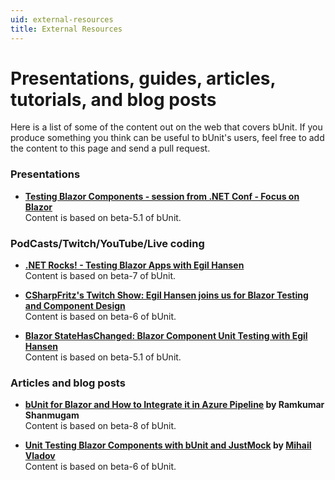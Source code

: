 ```yaml
---
uid: external-resources
title: External Resources
---
```


# Presentations, guides, articles, tutorials, and blog posts
Here is a list of some of the content out on the web that covers bUnit. If you produce something you think can be useful to bUnit's users, feel free to add the content to this page and send a pull request.

### Presentations

- **[Testing Blazor Components - session from .NET Conf - Focus on Blazor](https://youtu.be/5d-uIxx1cUE)**  
  Content is based on beta-5.1 of bUnit.

### PodCasts/Twitch/YouTube/Live coding

- **[.NET Rocks! - Testing Blazor Apps with Egil Hansen](https://www.dotnetrocks.com/?show=1690)**  
  Content is based on beta-7 of bUnit.  

- **[CSharpFritz's Twitch Show: Egil Hansen joins us for Blazor Testing and Component Design](https://youtu.be/wY1CyyJ4Hzs?t=292)**  
  Content is based on beta-6 of bUnit.  

- **[Blazor StateHasChanged: Blazor Component Unit Testing with Egil Hansen](https://www.youtube.com/watch?v=x-zzcwHdZOk&t=211)**   
  Content is based on beta-5.1 of bUnit.
  
### Articles and blog posts 

- **[bUnit for Blazor and How to Integrate it in Azure Pipeline](https://www.syncfusion.com/blogs/post/bunit-for-blazor-and-how-to-integrate-it-in-azure-pipeline.aspx) by Ramkumar Shanmugam**   
  Content is based on beta-8 of bUnit.

- **[Unit Testing Blazor Components with bUnit and JustMock](https://www.telerik.com/blogs/unit-testing-blazor-components-bunit-justmock) by [Mihail Vladov](https://github.com/mihail-vladov)**  
  Content is based on beta-6 of bUnit.

